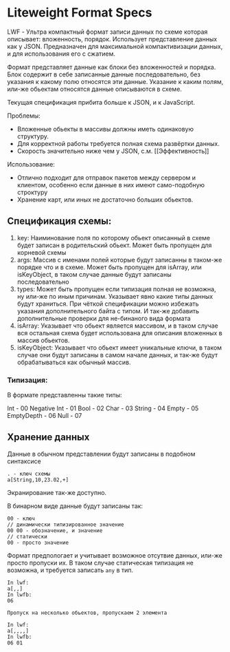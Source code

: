 # Liteweight Format Specs

LWF - Ультра компактный формат записи данных по схеме которая описывает: вложенность, порядок. Использует представление данных как у JSON. Предназначен для максимальной компактивизации данных, и для использования его с сжатием.

Формат представляет данные как блоки без вложенностей и порядка. Блок содержит в себе записанные данные последовательно, без указания к какому полю относятся эти данные. Указание к каким полям, или-же обьектам относятся данные описываются в схеме.

Текущая спецификация прибита больше к JSON, и к JavaScript.

Проблемы:

-   Вложенные обьекты в массивы должны иметь одинаковую структуру.
-   Для корректной работы требуется полная схема развёртки данных.
-   Скорость значительно ниже чем у JSON, с.м. [[Эффективность]]

Использование:

-   Отлично подходит для отправок пакетов между сервером и клиентом, особенно если данные в них имеют само-подобную строктуру
-   Хранение карт, или иных не достаточно больших обьектов.

## Спецификация схемы:

1. key:
   Наиминование поля по которому обьект описанный в схеме будет записан в родительский обьект. Может быть пропущен для корневой схемы
2. args:
   Массив с именами полей которые будут записанны в таком-же порядке что и в схеме. Может быть пропущен для isArray, или isKeyObject, в таком случае данные будут записаны последовательно
3. types:
   Может быть пропущен если типизация полная не возможна, ну или-же по иным причинам. Указывает явно какие типы данных будут храниться. При чёткой спецификации можно избежать указания дополнительного байта с типом. И так-же добавить дополнительные проверки для не-бинаного вида формата
4. isArray:
   Указывает что обьект является массивом, и в таком случае вся остальная схема будет использована для описания вложенных в массив обьектов.
5. isKeyObject:
   Указывает что обьект имеет уникальные ключи, в таком случае они будут записаны в самом начале данных, и так-же будут обрабатываться как обычный массив.

### Типизация:

В формате представленны такие типы:

Int - 00
Negative Int - 01
Bool - 02
Char - 03
String - 04
Empty - 05
EmptyDepth - 06
Null - 07

## Хранение данных

Данные в обычном представлении будут записаны в подобном синтаксисе

```
. - ключ схемы
a[String,10,23.02,+]
```

Экранирование так-же доступно.

В бинарном виде данные будут записаны так:

```
00 - ключ
// динамически типизированное значение
00 00 - обозначение, и значение
// статически
00 - просто значение
```

Формат предпологает и учитывает возможное отсутвие данных, или-же просто пропуски их. В таком случае статическая типизация не возможна, и требуется записать `any` в тип.

```
In lwf:
a[,,]
In lwfb:
06

Пропуск на несколько обьектов, пропускаем 2 элемента

In lwf:
a[,,,,]
In lwfb:
06 01
```

